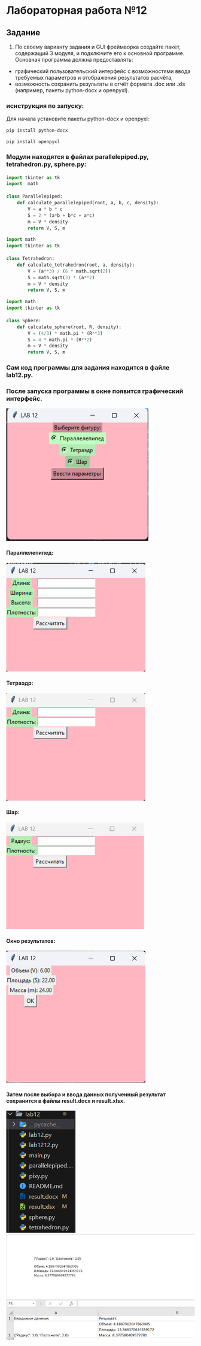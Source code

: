 # Лабораторная работа №12
## Задание 

1. По своему варианту задания и GUI фреймворка создайте пакет, содержащий 3 модуля, и подключите его к основной программе. Основная программа должна предоставлять:

- графический пользовательский интерфейс с возможностями ввода требуемых параметров и отображения результатов расчёта,
- возможность сохранить результаты в отчёт формата .doc или .xls (например, пакеты python-docx и openpyxl).






### иснструкция по запуску:
Для начала установите пакеты python-docx и openpyxl:


```
pip install python-docx
```

```
pip install openpyxl
```

### Модули находятся в файлах parallelepiped.py, tetrahedron.py, sphere.py:

```python
import tkinter as tk
import  math

class Parallelepiped:
    def calculate_parallelepiped(root, a, b, c, density):
        V = a * b * c
        S = 2 * (a*b + b*c + a*c)
        m = V * density
        return V, S, m
```

```python
import math
import tkinter as tk

class Tetrahedron:
    def calculate_tetrahedron(root, a, density):
        V = (a**3) / (6 * math.sqrt(2)) 
        S = math.sqrt(3) * (a**2)
        m = V * density
        return V, S, m
```

```python
import math
import tkinter as tk

class Sphere:
    def calculate_sphere(root, R, density):
        V = (4/3) * math.pi * (R**3)
        S = 4 * math.pi * (R**2) 
        m = V * density
        return V, S, m
```

### Сам код программы для задания находится в файле lab12.py. 

### После запуска программы в окне появится графический интерфейс.
![alt text](2024-03-31_20-28-51.png)

#### Параллелепипед:
![alt text](<Снимок экрана 2024-03-31 202915.png>)

#### Тетраэдр:
![alt text](<Снимок экрана 2024-03-31 203208.png>)

#### Шар:
![alt text](<Снимок экрана 2024-03-31 203326.png>)

#### Окно результатов:
![alt text](<Снимок экрана 2024-03-31 202953.png>)

#### Затем после выбора и ввода данных полученный результат сохранится в файлы result.docx и result.xlsx.
 ![alt text](<Снимок экрана 2024-03-31 203019.png>)
 ![alt text](<Снимок экрана 2024-03-31 203601.png>)
![alt text](<Снимок экрана 2024-03-31 203652.png>)
